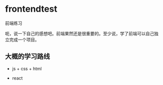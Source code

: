 # frontendtest
前端练习


呃，说一下自己的感想吧。前端果然还是很重要的。至少说，学了前端可以自己独立完成一个项目。

## 大概的学习路线

- js + css + html

- react 
